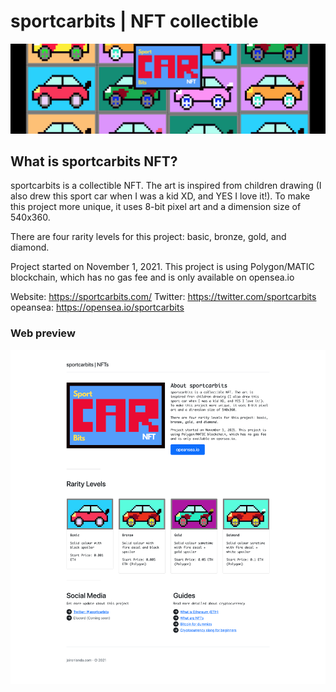 # sportcarbits | NFT collectible

![sportcarbits-nft](./readme_assets/Background.png)

## What is sportcarbits NFT?
sportcarbits is a collectible NFT. The art is inspired from children drawing (I also drew this sport car when I was a kid XD, and YES I love it!). To make this project more unique, it uses 8-bit pixel art and a dimension size of 540x360.

There are four rarity levels for this project: basic, bronze, gold, and diamond.

Project started on November 1, 2021. This project is using Polygon/MATIC blockchain, which has no gas fee and is only available on opensea.io

Website: https://sportcarbits.com/
Twitter: https://twitter.com/sportcarbits
opeansea: https://opensea.io/sportcarbits

### Web preview
![sportcarbits preview](./readme_assets/web-preview.png)